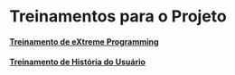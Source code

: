# Treinamentos para o Projeto

#### [Treinamento de eXtreme Programming](treinamento-xp.md)
#### [Treinamento de História do Usuário](treinamento-us.md)